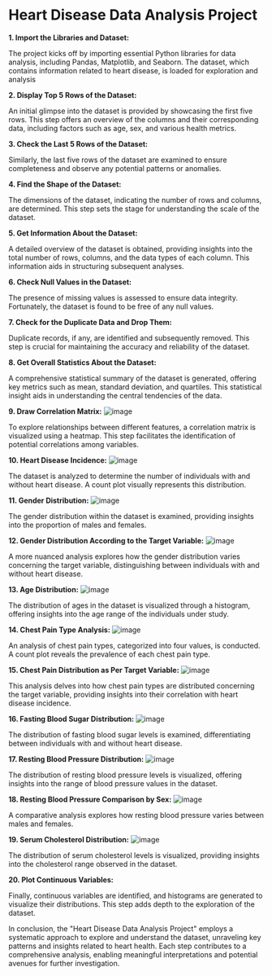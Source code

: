 # Heart Disease Data Analysis Project

**1. Import the Libraries and Dataset:**

The project kicks off by importing essential Python libraries for data analysis, including Pandas, Matplotlib, and Seaborn. The dataset, which contains information related to heart disease, is loaded for exploration and analysis

**2. Display Top 5 Rows of the Dataset:**

An initial glimpse into the dataset is provided by showcasing the first five rows. This step offers an overview of the columns and their corresponding data, including factors such as age, sex, and various health metrics.

**3. Check the Last 5 Rows of the Dataset:**

Similarly, the last five rows of the dataset are examined to ensure completeness and observe any potential patterns or anomalies.

**4. Find the Shape of the Dataset:**

The dimensions of the dataset, indicating the number of rows and columns, are determined. This step sets the stage for understanding the scale of the dataset.

**5. Get Information About the Dataset:**

A detailed overview of the dataset is obtained, providing insights into the total number of rows, columns, and the data types of each column. This information aids in structuring subsequent analyses.

**6. Check Null Values in the Dataset:**

The presence of missing values is assessed to ensure data integrity. Fortunately, the dataset is found to be free of any null values.

**7. Check for the Duplicate Data and Drop Them:**

Duplicate records, if any, are identified and subsequently removed. This step is crucial for maintaining the accuracy and reliability of the dataset.

**8. Get Overall Statistics About the Dataset:**

A comprehensive statistical summary of the dataset is generated, offering key metrics such as mean, standard deviation, and quartiles. This statistical insight aids in understanding the central tendencies of the data.

**9. Draw Correlation Matrix:**
![image](https://github.com/no37no37/heart_disease_analysis/assets/132648428/16ee876f-702e-4dbb-aa61-bc8f8e1c906d)

To explore relationships between different features, a correlation matrix is visualized using a heatmap. This step facilitates the identification of potential correlations among variables.

**10. Heart Disease Incidence:**
![image](https://github.com/no37no37/heart_disease_analysis/assets/132648428/9320489c-1947-403b-b274-0f8122ac2e56)

The dataset is analyzed to determine the number of individuals with and without heart disease. A count plot visually represents this distribution.

**11. Gender Distribution:**
![image](https://github.com/no37no37/heart_disease_analysis/assets/132648428/9629c418-034d-4c1f-982c-dfcd21816b2f)

The gender distribution within the dataset is examined, providing insights into the proportion of males and females.

**12. Gender Distribution According to the Target Variable:**
![image](https://github.com/no37no37/heart_disease_analysis/assets/132648428/ed3d5999-2702-437f-9cde-5ad7fc18a6de)

A more nuanced analysis explores how the gender distribution varies concerning the target variable, distinguishing between individuals with and without heart disease.

**13. Age Distribution:**
![image](https://github.com/no37no37/heart_disease_analysis/assets/132648428/eaa7cf73-fc93-444e-a7f0-9dd5a6a8ffac)

The distribution of ages in the dataset is visualized through a histogram, offering insights into the age range of the individuals under study.

**14. Chest Pain Type Analysis:**
![image](https://github.com/no37no37/heart_disease_analysis/assets/132648428/413367c0-9ce2-4417-bf54-75c06276008b)

An analysis of chest pain types, categorized into four values, is conducted. A count plot reveals the prevalence of each chest pain type.

**15. Chest Pain Distribution as Per Target Variable:**
![image](https://github.com/no37no37/heart_disease_analysis/assets/132648428/1546fb63-814a-4b6f-a217-fbfb6376ca4f)

This analysis delves into how chest pain types are distributed concerning the target variable, providing insights into their correlation with heart disease incidence.

**16. Fasting Blood Sugar Distribution:**
![image](https://github.com/no37no37/heart_disease_analysis/assets/132648428/69676658-b068-461c-b712-56a9b3038e1b)

The distribution of fasting blood sugar levels is examined, differentiating between individuals with and without heart disease.

**17. Resting Blood Pressure Distribution:**
![image](https://github.com/no37no37/heart_disease_analysis/assets/132648428/271e012f-905c-4c8a-820f-2afc4e35567e)

The distribution of resting blood pressure levels is visualized, offering insights into the range of blood pressure values in the dataset.

**18. Resting Blood Pressure Comparison by Sex:**
![image](https://github.com/no37no37/heart_disease_analysis/assets/132648428/b1aacd90-3926-4834-8359-67294e1efe90)

A comparative analysis explores how resting blood pressure varies between males and females.

**19. Serum Cholesterol Distribution:**
![image](https://github.com/no37no37/heart_disease_analysis/assets/132648428/10666d53-a58a-49a0-ac4d-b489eb3c5746)

The distribution of serum cholesterol levels is visualized, providing insights into the cholesterol range observed in the dataset.

**20. Plot Continuous Variables:**

Finally, continuous variables are identified, and histograms are generated to visualize their distributions. This step adds depth to the exploration of the dataset.

In conclusion, the "Heart Disease Data Analysis Project" employs a systematic approach to explore and understand the dataset, unraveling key patterns and insights related to heart health. Each step contributes to a comprehensive analysis, enabling meaningful interpretations and potential avenues for further investigation.
